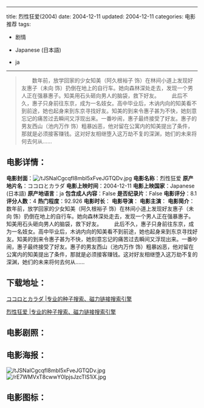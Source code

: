 
---
title: 烈性狂爱(2004)
date: 2004-12-11
updated: 2004-12-11
categories: 电影推荐
tags:
- 剧情

- Japanese (日本語)
- ja
---


> 　　数年前，放学回家的少女知美（阿久根裕子 饰）在林间小道上发现好友惠子（未向 饰）扔倒在地上的自行车。她向森林深处走去，发现一个男人正在强暴惠子。知美用石头砸向男人的脑袋，救下好友。 　　此后不久，惠子只身前往东京，成为一名妓女。高中毕业后，木讷内向的知美看不到前途，她也起身来到东京寻找好友。知美的到来令惠子甚为不快，她刻意忘记的痛苦过去瞬间又浮现出来。一番吵闹，惠子最终接受了好友。惠子的男友西山（池内万作 饰）粗暴凶恶，他对留在公寓内的知美提出了条件，那就是必须接客赚钱。这对好友相继堕入这万劫不复的深渊，她们的未来将何去何从……

## **电影详情**：

**电影封面**：<img src="https://image.tmdb.org/t/p/w200/tJSNalCgcqfI8mbI5xFveJGTQDv.jpg" alt="/tJSNalCgcqfI8mbI5xFveJGTQDv.jpg" title="/tJSNalCgcqfI8mbI5xFveJGTQDv.jpg">
**电影名称**：烈性狂爱
**原产地片名**：ココロとカラダ
**电影上映时间**：2004-12-11
**电影上映国家**：Japanese (日本語)
**原产地语言**：ja
**包含成人内容**：False
**是否纪录片**：False
**电影评分**：8.1
**评分人数**：4
**热门程度**：92.926
**电影时长**：
**电影导演**：
**电影主演**：
**电影简介**：　　数年前，放学回家的少女知美（阿久根裕子 饰）在林间小道上发现好友惠子（未向 饰）扔倒在地上的自行车。她向森林深处走去，发现一个男人正在强暴惠子。知美用石头砸向男人的脑袋，救下好友。 　　此后不久，惠子只身前往东京，成为一名妓女。高中毕业后，木讷内向的知美看不到前途，她也起身来到东京寻找好友。知美的到来令惠子甚为不快，她刻意忘记的痛苦过去瞬间又浮现出来。一番吵闹，惠子最终接受了好友。惠子的男友西山（池内万作 饰）粗暴凶恶，他对留在公寓内的知美提出了条件，那就是必须接客赚钱。这对好友相继堕入这万劫不复的深渊，她们的未来将何去何从……

## **下载地址**：
[ココロとカラダ |专业的种子搜索、磁力链接搜索引擎](https://movie.amd794.com:2083/?search=%E3%82%B3%E3%82%B3%E3%83%AD%E3%81%A8%E3%82%AB%E3%83%A9%E3%83%80&ordering=&mode=match_phrase&page_size=10&page=1)

[烈性狂爱 |专业的种子搜索、磁力链接搜索引擎](https://movie.amd794.com:2083/?search=%E7%83%88%E6%80%A7%E7%8B%82%E7%88%B1&ordering=&mode=match_phrase&page_size=10&page=1)
 

## **电影剧照**：


## **电影海报**：
<img src="https://image.tmdb.org/t/p/original/tJSNalCgcqfI8mbI5xFveJGTQDv.jpg" alt="/tJSNalCgcqfI8mbI5xFveJGTQDv.jpg" title="/tJSNalCgcqfI8mbI5xFveJGTQDv.jpg"><img src="https://image.tmdb.org/t/p/original/rE7WMVxT8cwwY0IpjsJzcTlS1iX.jpg" alt="/rE7WMVxT8cwwY0IpjsJzcTlS1iX.jpg" title="/rE7WMVxT8cwwY0IpjsJzcTlS1iX.jpg">

## **电影图标**：

